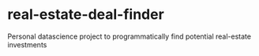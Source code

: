# real-estate-deal-finder
Personal datascience project to programmatically find potential real-estate investments
